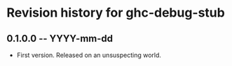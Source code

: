 # Revision history for ghc-debug-stub

## 0.1.0.0 -- YYYY-mm-dd

* First version. Released on an unsuspecting world.
